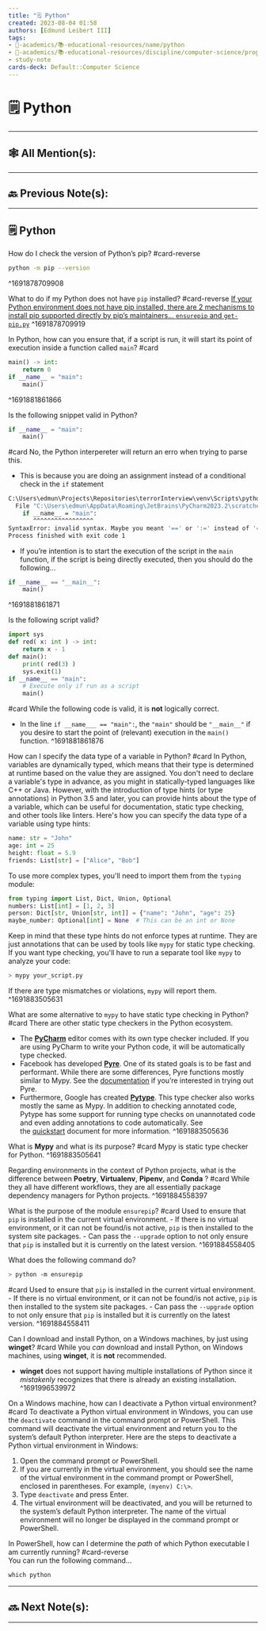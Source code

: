 ```yaml
---
title: "🗒️ Python"
created: 2023-08-04 01:58 
authors: [Edmund Leibert III]
tags: 
- 🔴-academics/📚-educational-resources/name/python
- 🔴-academics/📚-educational-resources/discipline/computer-science/programming-language/python
- study-note
cards-deck: Default::Computer Science
---
```



#  🗒️ Python

---

## 🕸️ All Mention(s): 

---

## 🔙 Previous Note(s):

---

## 🗒️ Python

How do I check the version of Python’s pip?
#card-reverse 
```bash session
python -m pip --version
```
^1691878709908

What to do if my Python does not have `pip` installed? 
#card-reverse 
[If your Python environment does not have pip installed, there are 2 mechanisms to install pip supported directly by pip’s maintainers… `ensurepip` and `get-pip.py`](https://pip.pypa.io/en/stable/installation.html)
^1691878709919

In Python, how can you ensure that, if a script is run, it will start its point of execution inside a function called `main`? 
#card 
```python
main() -> int:
	return 0
if __name__ = "main":
	main()
```
^1691881861866

Is the following snippet valid in Python?
```python
if __name__ = "main":
	main()
```
#card 
No, the Python interpereter will return an erro when trying to parse this.
- This is because you are doing an assignment instead of a conditional check in the `if` statement
```bash
C:\Users\edmun\Projects\Repositories\terrorInterview\venv\Scripts\python.exe C:\Users\edmun\AppData\Roaming\JetBrains\PyCharm2023.2\scratches\python-main-function-template.py 
  File "C:\Users\edmun\AppData\Roaming\JetBrains\PyCharm2023.2\scratches\python-main-function-template.py", line 8
    if __name__ = "main":
       ^^^^^^^^^^^^^^^^^
SyntaxError: invalid syntax. Maybe you meant '==' or ':=' instead of '='?
Process finished with exit code 1
```
- If you’re intention is to start the execution of the script in the `main` function, if the script is being directly executed, then you should do the following...
```python
if __name__ == "__main__":
	main()
```
^1691881861871

Is the following script valid? 
```python
import sys
def red( x: int ) -> int:
    return x - 1
def main():
    print( red(3) )
    sys.exit(1)
if __name__ == "main":
    # Execute only if run as a script
    main()
```
#card 
While the following code is valid, it is **not** logically correct.
- In the line `if __name___ == "main":`, the `"main"` should be `"__main__"` if you desire to start the point of (relevant) execution in the `main()` function.
^1691881861876

How can I specify the data type of a variable in Python?
#card 
In Python, variables are dynamically typed, which means that their type is determined at runtime based on the value they are assigned. You don't need to declare a variable's type in advance, as you might in statically-typed languages like C++ or Java.
However, with the introduction of type hints (or type annotations) in Python 3.5 and later, you can provide hints about the type of a variable, which can be useful for documentation, static type checking, and other tools like linters.
Here's how you can specify the data type of a variable using type hints:
```python
name: str = "John"
age: int = 25
height: float = 5.9
friends: List[str] = ["Alice", "Bob"]
```
To use more complex types, you'll need to import them from the `typing` module:
```python
from typing import List, Dict, Union, Optional
numbers: List[int] = [1, 2, 3]
person: Dict[str, Union[str, int]] = {"name": "John", "age": 25}
maybe_number: Optional[int] = None  # This can be an int or None
```
Keep in mind that these type hints do not enforce types at runtime. They are just annotations that can be used by tools like `mypy` for static type checking. If you want type checking, you'll have to run a separate tool like `mypy` to analyze your code:
```bash
> mypy your_script.py
```
If there are type mismatches or violations, `mypy` will report them.
^1691883505631


What are some alternative to `mypy` to have static type checking in Python?
#card 
There are other static type checkers in the Python ecosystem.
- The [**PyCharm**](https://realpython.com/python-ides-code-editors-guide/#pycharm) editor comes with its own type checker included. If you are using PyCharm to write your Python code, it will be automatically type checked.
- Facebook has developed [**Pyre**](https://pyre-check.org/). One of its stated goals is to be fast and performant. While there are some differences, Pyre functions mostly similar to Mypy. See the [documentation](https://pyre-check.org/docs/overview.html) if you’re interested in trying out Pyre.
- Furthermore, Google has created [**Pytype**](https://github.com/google/pytype). This type checker also works mostly the same as Mypy. In addition to checking annotated code, Pytype has some support for running type checks on unannotated code and even adding annotations to code automatically. See the [quickstart](https://github.com/google/pytype/blob/master/docs/quickstart.md) document for more information.
^1691883505636

What is **Mypy** and what is its purpose?
#card 
Mypy is static type checker for Python.
^1691883505641

Regarding environments in the context of Python projects, what is the difference between **Poetry**, **Virtualenv**, **Pipenv**, and **Conda** ?
#card 
While they all have different workflows, they are all essentially package dependency managers for Python projects.
^1691884558397

What is the purpose of the module `ensurepip`?
#card 
Used to ensure that `pip` is installed in the current virtual environment.
	- If there is no virtual environment, or it can not be found/is not active, `pip` is then installed to the system site packages.
	- Can pass the `--upgrade` option to not only ensure that `pip`  is installed but it is currently on the latest version.
^1691884558405

What does the following command do?
```bash
> python -m ensurepip
```
#card 
Used to ensure that `pip` is installed in the current virtual environment.
	- If there is no virtual environment, or it can not be found/is not active, `pip` is then installed to the system site packages.
	- Can pass the `--upgrade` option to not only ensure that `pip`  is installed but it is currently on the latest version.
^1691884558411

Can I download and install Python, on a Windows machines, by just using **winget**?
#card 
While you *can* download and install Python, on Windows machines, using **winget**, it is **not** recommended.
- **winget** does not support having multiple installations of Python since it *mistakenly* recognizes that there is already an existing installation.
^1691996539972

On a Windows machine, how can I deactivate a Python virtual environment?
#card 
To deactivate a Python virtual environment in Windows, you can use the `deactivate` command in the command prompt or PowerShell. This command will deactivate the virtual environment and return you to the system’s default Python interpreter.
Here are the steps to deactivate a Python virtual environment in Windows:
1. Open the command prompt or PowerShell.
2. If you are currently in the virtual environment, you should see the name of the virtual environment in the command prompt or PowerShell, enclosed in parentheses. For example, `(myenv) C:\>`.
3. Type `deactivate` and press Enter.
4. The virtual environment will be deactivated, and you will be returned to the system’s default Python interpreter. The name of the virtual environment will no longer be displayed in the command prompt or PowerShell.

In PowerShell, how can I determine the *path* of which Python executable I am currently running?
#card-reverse  
You can run the following command…
```powershell
which python
```



---

## 🔜 Next Note(s):

---
